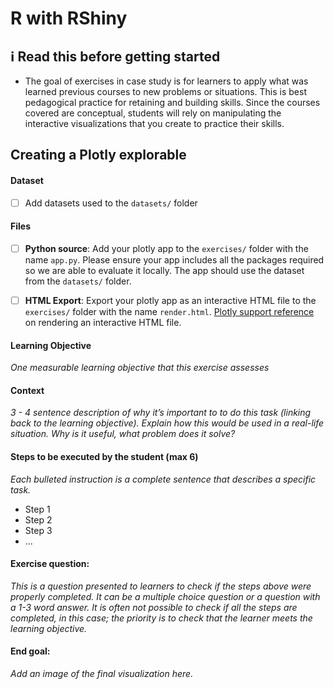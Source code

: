 # R with RShiny

## :information_source: Read this before getting started
- The goal of exercises in case study is for learners to apply what was learned previous courses to new problems or situations. This is best pedagogical practice for retaining and building skills. Since the courses covered are conceptual, students will rely on manipulating the interactive visualizations that you create to practice their skills.



## Creating a Plotly explorable

#### Dataset

- [ ] Add datasets used to the `datasets/` folder

#### Files

- [ ] **Python source**: Add your plotly app to the `exercises/`  folder with the name `app.py`. Please ensure your app includes all the packages required so we are able to evaluate it locally. The app should use the dataset from the `datasets/` folder.
- [ ] **HTML Export**: Export your plotly app as an interactive HTML file to the `exercises/`  folder with the name `render.html`. [Plotly support reference](https://plotly.com/python/interactive-html-export/) on rendering an interactive HTML file.


#### Learning Objective

*One measurable learning objective that this exercise assesses*

#### Context

*3 - 4 sentence description of why it’s important to to do this task (linking back to the learning objective). Explain how this would be used in a real-life situation. Why is it useful, what problem does it solve?*

#### Steps to be executed by the student (max 6)

*Each bulleted instruction is a complete sentence that describes a specific task.*

- Step 1
- Step 2
- Step 3
- ...

#### Exercise question:
*This is a question presented to learners to check if the steps above were properly completed. It can be a multiple choice question or a question with a 1-3 word answer. It is often not possible to check if all the steps are completed, in this case; the priority is to check that the learner meets the learning objective.*

#### End goal:

*Add an image of the final visualization here.*

